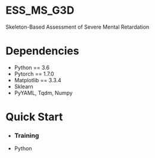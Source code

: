 # ESS_MS_G3D
Skeleton-Based Assessment of Severe Mental Retardation

# Dependencies
* Python == 3.6
* Pytorch == 1.7.0
* Matplotlib == 3.3.4
* Sklearn 
* PyYAML, Tqdm, Numpy
# Quick Start
* ### Training
* Python 
